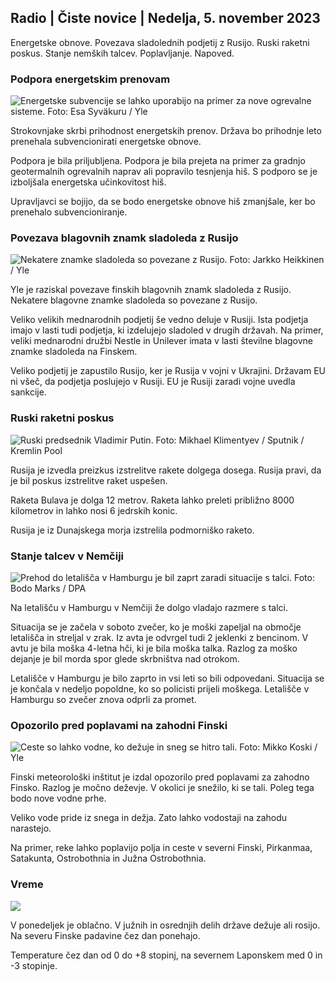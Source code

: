 ## Radio \| Čiste novice \| Nedelja, 5. november 2023

Energetske obnove. Povezava sladolednih podjetij z Rusijo. Ruski raketni poskus. Stanje nemških talcev. Poplavljanje. Napoved.

### Podpora energetskim prenovam

![Energetske subvencije se lahko uporabijo na primer za nove ogrevalne sisteme. Foto: Esa Syväkuru / Yle](https://images.cdn.yle.fi/image/upload/c_crop,h_3349,w_5954,x_0,y_325/ar_1.7777777777777777,c_fill,g_faces,h_675,w_1200/dpr_1.0/q_auto:eco/f_auto/fl_lossy/v1676637402/39-107442463ef747ea1acd)

Strokovnjake skrbi prihodnost energetskih prenov. Država bo prihodnje leto prenehala subvencionirati energetske obnove.

Podpora je bila priljubljena. Podpora je bila prejeta na primer za gradnjo geotermalnih ogrevalnih naprav ali popravilo tesnjenja hiš. S podporo se je izboljšala energetska učinkovitost hiš.

Upravljavci se bojijo, da se bodo energetske obnove hiš zmanjšale, ker bo prenehalo subvencioniranje.

### Povezava blagovnih znamk sladoleda z Rusijo

![Nekatere znamke sladoleda so povezane z Rusijo. Foto: Jarkko Heikkinen / Yle](https://images.cdn.yle.fi/image/upload/c_crop,h_2268,w_4031,x_0,y_0/ar_1.7777777777777777,c_fill,g_faces,h_675,w_1200/dpr_1.0/q_auto:eco/f_auto/fl_lossy/v1682321321/39-110323664462e3b6fb8b)

Yle je raziskal povezave finskih blagovnih znamk sladoleda z Rusijo. Nekatere blagovne znamke sladoleda so povezane z Rusijo.

Veliko velikih mednarodnih podjetij še vedno deluje v Rusiji. Ista podjetja imajo v lasti tudi podjetja, ki izdelujejo sladoled v drugih državah. Na primer, veliki mednarodni družbi Nestle in Unilever imata v lasti številne blagovne znamke sladoleda na Finskem.

Veliko podjetij je zapustilo Rusijo, ker je Rusija v vojni v Ukrajini. Državam EU ni všeč, da podjetja poslujejo v Rusiji. EU je Rusiji zaradi vojne uvedla sankcije.

### Ruski raketni poskus

![Ruski predsednik Vladimir Putin. Foto: Mikhael Klimentyev / Sputnik / Kremlin Pool](https://images.cdn.yle.fi/image/upload/c_crop,h_4519,w_8034,x_16,y_238/ar_1.7777777777777777,c_fill,g_faces,h_675,w_1200/dpr_1.0/q_auto:eco/f_auto/fl_lossy/v1678982359/39-108632664133bfc2dc51)

Rusija je izvedla preizkus izstrelitve rakete dolgega dosega. Rusija pravi, da je bil poskus izstrelitve raket uspešen.

Raketa Bulava je dolga 12 metrov. Raketa lahko preleti približno 8000 kilometrov in lahko nosi 6 jedrskih konic.

Rusija je iz Dunajskega morja izstrelila podmorniško raketo.

### Stanje talcev v Nemčiji

![Prehod do letališča v Hamburgu je bil zaprt zaradi situacije s talci. Foto: Bodo Marks / DPA](https://images.cdn.yle.fi/image/upload/c_crop,h_2703,w_4806,x_0,y_500/ar_1.777777777777777,c_fill,g_faces,h_675,w_1200/dpr_1.0/q_auto:eco/f_auto/fl_lossy/v1699181525/39-11959676547736ea1bc0)

Na letališču v Hamburgu v Nemčiji že dolgo vladajo razmere s talci.

Situacija se je začela v soboto zvečer, ko je moški zapeljal na območje letališča in streljal v zrak. Iz avta je odvrgel tudi 2 jeklenki z bencinom. V avtu je bila moška 4-letna hči, ki je bila moška talka. Razlog za moško dejanje je bil morda spor glede skrbništva nad otrokom.

Letališče v Hamburgu je bilo zaprto in vsi leti so bili odpovedani. Situacija se je končala v nedeljo popoldne, ko so policisti prijeli moškega. Letališče v Hamburgu so zvečer znova odprli za promet.

### Opozorilo pred poplavami na zahodni Finski

![Ceste so lahko vodne, ko dežuje in sneg se hitro tali. Foto: Mikko Koski / Yle](https://images.cdn.yle.fi/image/upload/c_crop,h_3078,w_5472,x_0,y_218/ar_1.7777777777777777,c_fill,g_faces,h_675,w_1200/dpr_1.0/q_auto:eco/f_auto/fl_lossy/v1697618867/39-11828126521489e76d51)

Finski meteorološki inštitut je izdal opozorilo pred poplavami za zahodno Finsko. Razlog je močno deževje. V okolici je snežilo, ki se tali. Poleg tega bodo nove vodne prhe.

Veliko vode pride iz snega in dežja. Zato lahko vodostaji na zahodu narastejo.

Na primer, reke lahko poplavijo polja in ceste v severni Finski, Pirkanmaa, Satakunta, Ostrobothnia in Južna Ostrobothnia.

### Vreme

![](https://images.cdn.yle.fi/image/upload/c_crop,h_1080,w_1919,x_0,y_0/ar_1.7777777777777777,c_fill,g_faces,h_675,w_1200/dpr_1.0/q_auto:eco/f_auto/fl_lossy/v1699200945/39-11960206547bf95c98f5)

V ponedeljek je oblačno. V južnih in osrednjih delih države dežuje ali rosijo. Na severu Finske padavine čez dan ponehajo.

Temperature čez dan od 0 do +8 stopinj, na severnem Laponskem med 0 in -3 stopinje.